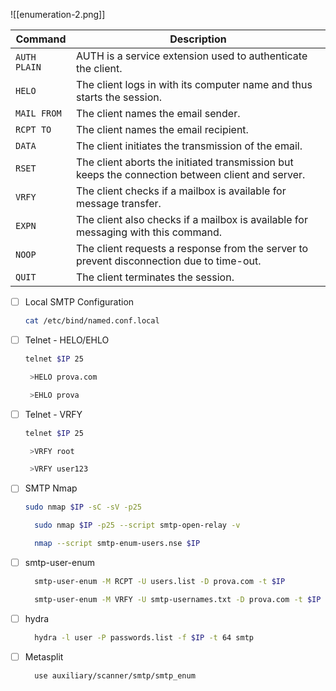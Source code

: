 ![[enumeration-2.png]]

| **Command**   | **Description**   |
| --------------|-------------------|
| `AUTH PLAIN` | AUTH is a service extension used to authenticate the client. |
| `HELO` | The client logs in with its computer name and thus starts the session. |
| `MAIL FROM` | The client names the email sender. |
| `RCPT TO` | The client names the email recipient. |
| `DATA` | The client initiates the transmission of the email. |
| `RSET` | The client aborts the initiated transmission but keeps the connection between client and server. |
| `VRFY` | The client checks if a mailbox is available for message transfer. |
| `EXPN` | The client also checks if a mailbox is available for messaging with this command. |
| `NOOP` | The client requests a response from the server to prevent disconnection due to time-out. |
| `QUIT` | The client terminates the session. |

- [ ] Local SMTP Configuration
	```bash
	cat /etc/bind/named.conf.local
	```
- [ ] Telnet - HELO/EHLO
	```bash
   telnet $IP 25
	```
  ```bash
   >HELO prova.com
	```
  ```bash
   >EHLO prova
	```
- [ ] Telnet - VRFY
	```bash
	telnet $IP 25
	```
  ```bash
   >VRFY root
	```
  ```bash
   >VRFY user123
	```
- [ ] SMTP Nmap
	```bash
	sudo nmap $IP -sC -sV -p25
	```
  ```bash
	sudo nmap $IP -p25 --script smtp-open-relay -v
	```
  ```bash
	nmap --script smtp-enum-users.nse $IP
	```
- [ ] smtp-user-enum
  ```bash
	smtp-user-enum -M RCPT -U users.list -D prova.com -t $IP
	```
  ```bash
	smtp-user-enum -M VRFY -U smtp-usernames.txt -D prova.com -t $IP
	```
- [ ] hydra
  ```bash
    hydra -l user -P passwords.list -f $IP -t 64 smtp
  ```
- [ ] Metasplit
  ```text
    use auxiliary/scanner/smtp/smtp_enum
  ```
